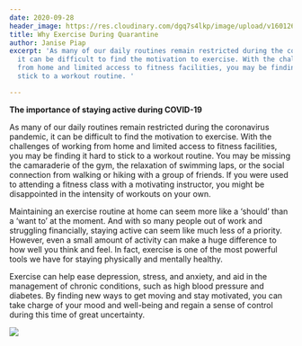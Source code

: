 ```yaml
---
date: 2020-09-28
header_image: https://res.cloudinary.com/dgq7s4lkp/image/upload/v1601262665/uploads_dev/jonathan-borba-lrQPTQs7nQQ-unsplash_vs62sy.jpg
title: Why Exercise During Quarantine
author: Janise Piap
excerpt: 'As many of our daily routines remain restricted during the coronavirus pandemic,
  it can be difficult to find the motivation to exercise. With the challenges of working
  from home and limited access to fitness facilities, you may be finding it hard to
  stick to a workout routine. '

---
```

**The importance of staying active during COVID-19**

As many of our daily routines remain restricted during the coronavirus pandemic, it can be difficult to find the motivation to exercise. With the challenges of working from home and limited access to fitness facilities, you may be finding it hard to stick to a workout routine. You may be missing the camaraderie of the gym, the relaxation of swimming laps, or the social connection from walking or hiking with a group of friends. If you were used to attending a fitness class with a motivating instructor, you might be disappointed in the intensity of workouts on your own.

Maintaining an exercise routine at home can seem more like a ‘should’ than a ‘want to’ at the moment. And with so many people out of work and struggling financially, staying active can seem like much less of a priority. However, even a small amount of activity can make a huge difference to how well you think and feel. In fact, exercise is one of the most powerful tools we have for staying physically and mentally healthy.

Exercise can help ease depression, stress, and anxiety, and aid in the management of chronic conditions, such as high blood pressure and diabetes. By finding new ways to get moving and stay motivated, you can take charge of your mood and well-being and regain a sense of control during this time of great uncertainty.

![](https://res.cloudinary.com/dgq7s4lkp/image/upload/v1601262692/uploads_dev/chase-kinney-FMQBLyhD2HU-unsplash_mwttux.jpg)